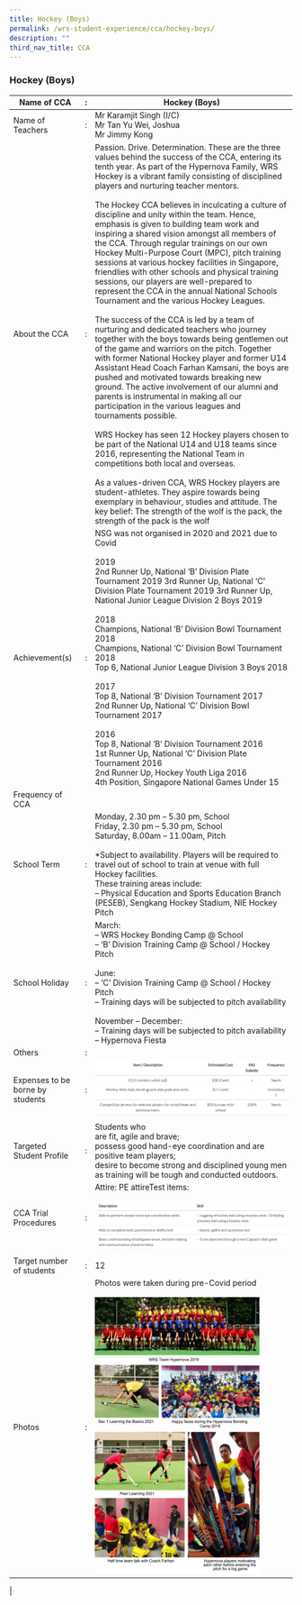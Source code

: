 ```yaml
---
title: Hockey (Boys)
permalink: /wrs-student-experience/cca/hockey-boys/
description: ""
third_nav_title: CCA
---
```

### **Hockey (Boys)**

| Name of CCA | : | Hockey (Boys) |
|---|---|---|
| Name of Teachers | : | Mr Karamjit Singh (I/C)<br>Mr  Tan Yu Wei, Joshua<br>Mr Jimmy Kong |
| About the CCA | : | Passion. Drive. Determination. These are the three values behind the success of the CCA, entering its tenth year. As part of the Hypernova Family, WRS Hockey is a vibrant family consisting of disciplined players and nurturing teacher mentors.<br><br>The Hockey CCA believes in inculcating a culture of discipline and unity within the team. Hence, emphasis is given to building team work and inspiring a shared vision amongst all members of the CCA. Through regular trainings on our own Hockey Multi-Purpose Court (MPC), pitch training sessions at various hockey facilities in Singapore, friendlies with other schools and physical training sessions, our players are well-prepared to represent the CCA in the annual National Schools Tournament and the various Hockey Leagues.<br><br>The success of the CCA is led by a team of nurturing and dedicated teachers who journey together with the boys towards being gentlemen out of the game and warriors on the pitch. Together with former National Hockey player and former U14 Assistant Head Coach Farhan Kamsani, the boys are pushed and motivated towards breaking new ground. The active involvement of our alumni and parents is instrumental in making all our participation in the various leagues and tournaments possible.<br><br>WRS Hockey has seen 12 Hockey players chosen to be part of the National U14 and U18 teams since 2016, representing the National Team in competitions both local and overseas.<br><br>As a values-driven CCA, WRS Hockey players are student-athletes. They aspire towards being exemplary in behaviour, studies and attitude. The key belief: The strength of the wolf is the pack, the strength of the pack is the wolf|
|Achievement(s)| : |NSG was not organised in 2020 and 2021 due to Covid<br><br>2019<br>2nd Runner Up, National ‘B’ Division Plate Tournament 2019 3rd Runner Up, National ‘C’ Division Plate Tournament 2019 3rd Runner Up, National Junior League Division 2 Boys 2019<br><br>2018<br>Champions, National ‘B’ Division Bowl Tournament 2018<br>Champions, National ‘C’ Division Bowl Tournament 2018<br>Top 6, National Junior League Division 3 Boys 2018<br><br>2017<br>Top 8, National ‘B’ Division Tournament 2017<br>2nd Runner Up, National ‘C’ Division Bowl Tournament 2017<br><br>2016<br>Top 8, National ‘B’ Division Tournament 2016<br>1st Runner Up, National ‘C’ Division Plate Tournament 2016<br>2nd Runner Up, Hockey Youth Liga 2016<br>4th Position, Singapore National Games Under 15|
|Frequency of CCA| | |
|School Term| : | Monday, 2.30 pm – 5.30 pm, School<br>Friday, 2.30 pm – 5.30 pm, School<br>Saturday, 8.00am – 11.00am, Pitch<br><br>*Subject to availability. Players will be required to travel out of school to train at venue with full Hockey facilities. <br>These training areas include:<br>– Physical Education and Sports Education Branch (PESEB), Sengkang Hockey Stadium, NIE Hockey Pitch|
|School Holiday| : | March:<br>– WRS Hockey Bonding Camp @ School<br>– ‘B’ Division Training Camp @ School / Hockey Pitch<br><br>June:<br>– ‘C’ Division Training Camp @ School / Hockey Pitch<br>– Training days will be subjected to pitch availability<br><br>November – December:<br>– Training days will be subjected to pitch availability<br>– Hypernova Fiesta|
|Others| : | |
| Expenses to be borne by students| : | ![](/images/hockey1.jpg) |
| Targeted Student Profile | : | Students who<br>are fit, agile and brave;<br>possess good hand-eye coordination and are positive team players;<br>desire to become strong and disciplined young men as training will be tough and conducted outdoors.|
|CCA Trial Procedures| : | Attire: PE attireTest items: <br><br> ![](/images/hockey2.jpg) |
| Target number of students | : | 12 | 
| Photos | : | Photos were taken during pre-Covid period<br><br><img style="width:85%" src="/images/hockey3.jpg">|
|
